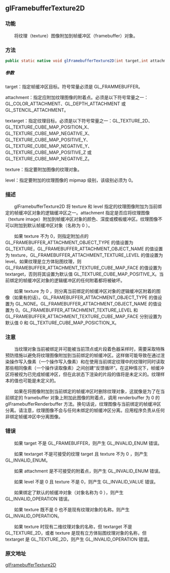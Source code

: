 ## glFramebufferTexture2D

### 功能

　　将纹理（texture）图像附加到帧缓冲区（framebuffer）对象。

### 方法

```java
public static native void glFramebufferTexture2D(int target,int attachment,int textarget,int texture,int level);
```

##### 参数

target：指定帧缓冲区目标。符号常量必须是 GL_FRAMMEBUFFER。

attachment：指定应附加纹理图像的附着点。必须是以下符号常量之一：GL_COLOR_ATTACHMENT、GL_DEPTH_ATTACHMENT 或 GL_STENCIL_ATTACHMENT。

textarget：指定纹理目标。必须是以下符号常量之一：GL_TEXTURE_2D、GL_TEXTURE_CUBE_MAP_POSITION_X、GL_TEXTURE_CUBE_MAP_NEGATIVE_X、GL_TEXTURE_CUBE_MAP_POSITIVE_Y、GL_TEXTURE_CUBE_MAP_NEGATIVE_Y、GL_TEXTURE_CUBE_MAP_POSITIVE_Z 或 GL_TEXTURE_CUBE_MAP_NEGATIVE_Z。

texture：指定要附加图像的纹理对象。

level：指定要附加的纹理图像的 mipmap 级别，该级别必须为 0。

### 描述

　　glFramebufferTexture2D 将 texture 和 level 指定的纹理图像附加为当前绑定的帧缓冲区对象的逻辑缓冲区之一。attachment 指定是否应将纹理图像（texture image）附加到帧缓冲区对象的颜色、深度或模板缓冲区。纹理图像不可以附加到默认帧缓冲区对象（名称为 0 ）。

　　如果 texture 不为 0，则指定附加点的 GL_FRAMEBUFFER_ATTACHMENT_OBJECT_TYPE 的值设置为 GL_TEXTURE，GL_FRAMEBUFFER_ATTACHMENT_OBJECT_NAME 的值设置为 texture，GL_FRAMEBUFFER_ATTACHMENT_TEXTURE_LEVEL 的值设置为 level。如果纹理是立方体贴图纹理，则 GL_FRAMEBUFFER_ATTACHMENT_TEXTURE_CUBE_MAP_FACE 的值设置为 textarget，否则将其设置为默认值 GL_TEXTURE_CUBE_MAP_POSITIVE_X。当前绑定的帧缓冲区对象的逻辑缓冲区的任何附着都将被破坏。

　　如果 texture 为 0 ，则分离当前绑定的帧缓冲区对象的逻辑缓冲区附着的图像（如果有的话）。GL_FRAMEBUFFER_ATTACHMENT_OBJECT_TYPE 的值设置为 GL_NONE。GL_FRAMEBUFFER_ATTACHMENT_OBJECT_NAME 的值设置为 0。GL_FRAMEBUFFER_ATTACHMENT_TEXTURE_LEVEL 和 GL_FRAMEBUFFER_ATTACHMENT_TEXTURE_CUBE_MAP_FACE 分别设置为默认值 0 和 GL_TEXTURE_CUBE_MAP_POSICTION_X。

### 注意

　　当纹理对象当前被绑定并可能被当前顶点或片段着色器采样时，需要采取特殊预防措施以避免将纹理图像附加到当前绑定的帧缓冲区。这样做可能导致在通过渲染操作写入像素（一个操作写入像素）和在使用当前绑定纹理中的纹理时同时读取那些相同像素（一个操作读取像素）之间创建“反馈循环”。在这种情况下，帧缓冲区将被视为已完成帧缓冲区，但在此状态下渲染的片段的值将是未定义的。纹理样本的值也可能是未定义的。

　　如果在将图像附加到当前绑定的帧缓冲区时删除纹理对象，这就像是为了在当前绑定的 framebuffer 对象上附加此图像的附着点，调用 renderbuffer 为 0 的 glFramebufferRenderbuffer 方法。换句话说，纹理图像与当前绑定的帧缓冲区分离。请注意，纹理图像不会与任何未绑定的帧缓冲区分离。应用程序负责从任何非绑定帧缓冲区中分离图像。

### 错误

　　如果 target 不是 GL_FRAMEBUFFER，则产生 GL_INVALID_ENUM 错误。

　　如果 textarget 不是可接受的纹理 target 且 texture 不为 0 ，则产生 GL_INVALID_ENUM。

　　如果 attachment 是不可接受的附着点，则产生 GL_INVALID_ENUM 错误。

　　如果 level 不是 0 且 texture 不是 0，则产生 GL_INVALID_VALUE 错误。

　　如果绑定了默认的帧缓冲对象（对象名称为 0 ），则产生 GL_INVALID_OPERATION 错误。

　　如果 texture 既不是 0 也不是现有纹理对象的名称。则产生 GL_INVALID_OPERATION。

　　如果 texture 时现有二维纹理对象的名称，但 textarget 不是 GL_TEXTURE_2D，或者 texture 是现有立方体贴图纹理对象的名称，但 textarget 是 GL_TEXTURE_2D，则产生 GL_INVALID_OPERATION 错误。

### 原文地址

[glFramebufferTexture2D](https://www.khronos.org/registry/OpenGL-Refpages/es2.0/xhtml/glFramebufferTexture2D.xml)
